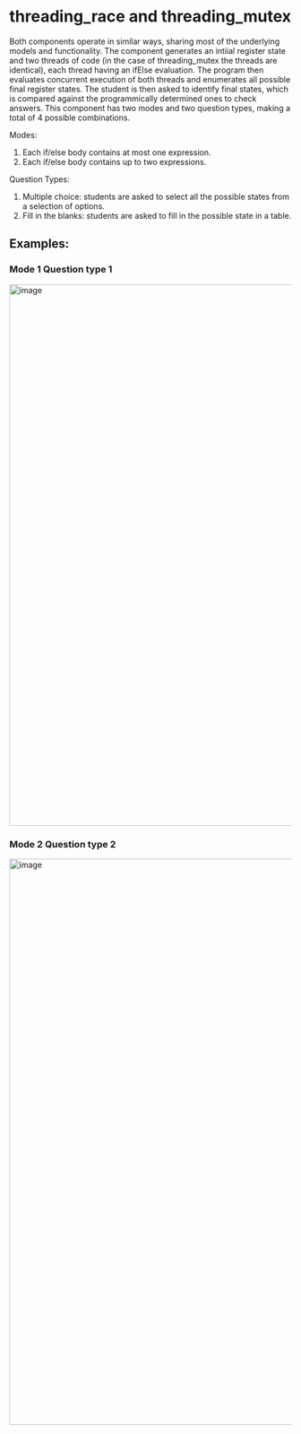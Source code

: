 # threading_race and threading_mutex
Both components operate in similar ways, sharing most of the underlying models and functionality. The component generates an intiial register state
and two threads of code (in the case of threading_mutex the threads are identical), each thread having an ifElse evaluation. The program then evaluates
concurrent execution of both threads and enumerates all possible final register states. The student is then asked to identify final states, which is
compared against the programmically determined ones to check answers. This component has two modes and two question types, making a total of 4 possible
combinations.

Modes:
1. Each if/else body contains at most one expression.
2. Each if/else body contains up to two expressions.

Question Types:
1. Multiple choice: students are asked to select all the possible states from a selection of options.
2. Fill in the blanks: students are asked to fill in the possible state in a table.

## Examples:
### Mode 1 Question type 1
<img width="640" height="966" alt="image" src="https://github.com/user-attachments/assets/80a1883f-adbb-405a-a7f3-456825165bf7" />

### Mode 2 Question type 2
<img width="641" height="1010" alt="image" src="https://github.com/user-attachments/assets/3d040784-5f93-4472-9283-2124c2d16000" />
